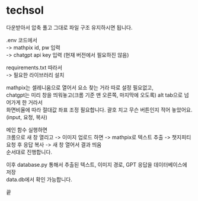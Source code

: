 # techsol
다운받아서 압축 풀고 그대로 파일 구조 유지하시면 됩니다.  

.env 코드에서  
-> mathpix id, pw 입력  
-> chatgpt api key 입력 (현재 버전에서 필요하진 않음)  

requirements.txt 따라서  
-> 필요한 라이브러리 설치  

mathpix는 셀레니움으로 열어서 요소 찾는 거라 따로 설정 필요없고,   
chatgpt는 미리 창을 띄워놓고(크롬 기준 맨 오른쪽, 마지막에 오도록) alt tab으로 넘어가게 한 거라서  
화면비율에 따라 절대값 좌표 조정 필요합니다. 괄호 치고 무슨 버튼인지 적어 놓았어요.(input, 요청, 복사)  

메인 함수 실행하면  
크롬으로 새 창 열리고 -> 이미지 업로드 하면 -> mathpix로 텍스트 추출 -> 챗지피티 요청 후 응답 복사 -> 새 창 열어서 결과 띄움  
순서대로 진행합니다.  

이후 database.py 통해서 추출된 텍스트, 이미지 경로, GPT 응답을 데이터베이스에 저장  
data.db에서 확인 가능합니다.  

끝
